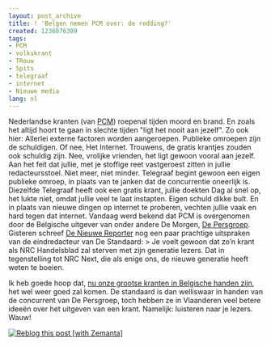 ```yaml
---
layout: post_archive
title: ! 'Belgen nemen PCM over: de redding?'
created: 1236076389
tags:
- PCM
- volkskrant
- TRouw
- Spits
- telegraaf
- internet
- Nieuwe media
lang: nl
---
```

Nederlandse kranten (van [PCM](http://nl.wikipedia.org/wiki/PCM_Uitgevers "PCM Uitgevers")) roepenal tijden moord en brand. En zoals het altijd hoort te gaan in slechte tijden "ligt het nooit aan jezelf". Zo ook hier: Allerlei externe factoren worden aangeroepen. Publieke omroepen zijn de schuldigen. Of nee, Het Internet. Trouwens, de gratis krantjes zouden ook schuldig zijn. Nee, vrolijke vrienden, het ligt gewoon vooral aan jezelf. Aan het feit dat jullie, met je stoffige reet vastgeroest zitten in jullie redacteursstoel. Niet meer, niet minder. Telegraaf begint gewoon een eigen publieke omroep, in plaats van te janken dat de concurrentie oneerlijk is. Diezelfde Telegraaf heeft ook een gratis krant, jullie doekten Dag al snel op, het lukte niet, omdat jullie veel te laat instapten. Eigen schuld dikke bult. En in plaats van nieuwe dingen op internet te proberen, vechten jullie vaak en hard tegen dat internet. Vandaag werd bekend dat PCM is overgenomen door de Belgische uitgever van onder andere De Morgen, [De Persgroep](http://en.wikipedia.org/wiki/De_Persgroep "De Persgroep"). Gisteren schreef [De Nieuwe Reporter](http://www.denieuwereporter.nl/2009/02/belgische-krantenmakers-nederlandse-kranten-zijn-oubollig/) nog een paar prachtige uitspraken van de eindredacteur van De Standaard: > Je voelt gewoon dat zo’n krant als NRC Handelsblad zal sterven met zijn generatie lezers. Dat in tegenstelling tot NRC Next, die als enige ons, de nieuwe generatie heeft weten te boeien.

Ik heb goede hoop dat, [nu onze grootse kranten in Belgische handen zijn](http://www.nu.nl/economie/1926242/persgroep-neemt-meerderheidsbelang-in-pcm.html), het wel weer goed zal komen. De standaard is dan welliswaar in handen van de concurrent van De Persgroep, toch hebben ze in Vlaanderen veel betere ideeën over het uitgeven van een krant. Namelijk: luisteren naar je lezers. Wauw!<div style="margin-top: 10px; height: 15px;" class="zemanta-pixie">[![Reblog this post [with Zemanta]](http://img.zemanta.com/reblog_e.png?x-id=0f9fff12-b624-419e-946d-1c4ba34692c9)](http://reblog.zemanta.com/zemified/0f9fff12-b624-419e-946d-1c4ba34692c9/ "Zemified by Zemanta")<span class="zem-script more-related"><script type="text/javascript" src="http://static.zemanta.com/readside/loader.js" defer="defer"></script></span></div>
